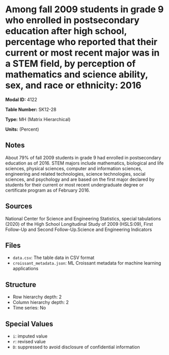 # Among fall 2009 students in grade 9 who enrolled in postsecondary education after high school, percentage who reported that their current or most recent major was in a STEM field, by perception of mathematics and science ability, sex, and race or ethnicity: 2016 

**Modal ID:** 4122

**Table Number:** SK12-28

**Type:** MH (Matrix Hierarchical)

**Units:** (Percent)

## Notes

About 79% of fall 2009 students in grade 9 had enrolled in postsecondary education as of 2016. STEM majors include mathematics, biological and life sciences, physical sciences, computer and information sciences, engineering and related technologies, science technologies, social sciences, and psychology and are based on the first major declared by students for their current or most recent undergraduate degree or certificate program as of February 2016.

## Sources

National Center for Science and Engineering Statistics, special tabulations (2020) of the High School Longitudinal Study of 2009 (HSLS:09), First Follow-Up and Second Follow-Up.Science and Engineering Indicators

## Files

- `data.csv`: The table data in CSV format
- `croissant_metadata.json`: ML Croissant metadata for machine learning applications

## Structure

- Row hierarchy depth: 2
- Column hierarchy depth: 2
- Time series: No

## Special Values

- `i`: imputed value
- `r`: revised value
- `D`: suppressed to avoid disclosure of confidential information

